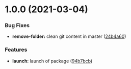 # 1.0.0 (2021-03-04)


### Bug Fixes

* **remove-folder:** clean git content in master ([24b4a60](https://github.com/solx-oss/create-template-folder/commit/24b4a606b43e98de71ae1fbb0562b557219ea3c0))


### Features

* **launch:** launch of package ([94b7bcb](https://github.com/solx-oss/create-template-folder/commit/94b7bcb5cbaf6e871d0805fe044070de7a79aefc))

